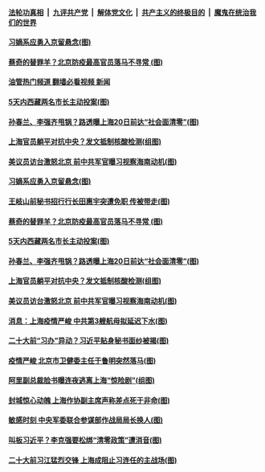 ####  [法轮功真相](../../../../basic/blob/master/README.md?t=04191231) &nbsp;|&nbsp; [九评共产党](../../../../9ping.md/blob/master/README.md?t=04191231) &nbsp;|&nbsp; [解体党文化](../../../../jtdwh.md/blob/master/README.md?t=04191231)  &nbsp;|&nbsp; [共产主义的终极目的](../../../../gczydzjmd.md/blob/master/README.md?t=04191231) &nbsp;|&nbsp; [魔鬼在统治我们的世界](../../../../mgztzwmdsj.md/blob/master/README.md?t=04191231) 

#### [习嫡系应勇入京留悬念(图)](../pages/p2/1003869.md?t=04191231) 

#### [蔡奇的替罪羊？北京防疫最高官员落马不寻常 (图)](../pages/p2/1003830.md?t=04191231) 

#### [油管热门频道 翻墙必看视频 新闻](http://78.141.244.201:81/youtube.html?04191231)

#### [5天内西藏两名市长主动投案(图)](../pages/p2/1003825.md?t=04191231) 

#### [孙春兰、李强齐甩锅？路透曝上海20日前达“社会面清零”(图)](../pages/p2/1003782.md?t=04191231) 

#### [上海官员躺平对抗中央？发文抵制核酸检测(组图)](../pages/p2/1003767.md?t=04191231) 

#### [美议员访台激怒北京 前中共军官曝习视察海南动机(图)](../pages/p2/1003762.md?t=04191231) 

#### [习嫡系应勇入京留悬念(图)](../pages/p2/1003869.md?t=04191231) 

#### [王岐山前秘书招行行长田惠宇突遭免职 传被带走(图)](../pages/p2/1003877.md?t=04191231) 

#### [蔡奇的替罪羊？北京防疫最高官员落马不寻常 (图)](../pages/p2/1003830.md?t=04191231) 


#### [5天内西藏两名市长主动投案(图)](../pages/p2/1003825.md?t=04191231) 

#### [孙春兰、李强齐甩锅？路透曝上海20日前达“社会面清零”(图)](../pages/p2/1003782.md?t=04191231) 

#### [上海官员躺平对抗中央？发文抵制核酸检测(组图)](../pages/p2/1003767.md?t=04191231) 

#### [美议员访台激怒北京 前中共军官曝习视察海南动机(图)](../pages/p2/1003762.md?t=04191231) 

#### [消息：上海疫情严峻 中共第3艘航母拟延迟下水(图)](../pages/p2/1003778.md?t=04191231) 

#### [二十大前“习办”异动？习近平贴身秘书面纱被揭(图)](../pages/p2/1003677.md?t=04191231) 

#### [疫情严峻 北京市卫健委主任于鲁明突然落马(图)](../pages/p2/1003691.md?t=04191231) 



#### [阿里副总裁脸书曝连夜逃离上海“惊险剧”(组图)](../pages/p2/1003695.md?t=04191231) 

#### [封城惊心动魄 上海作协副主席声称差点死于非命(图)](../pages/p2/1003671.md?t=04191231) 

#### [敏感时刻 中央军委联合参谋部作战局局长换人(图)](../pages/p2/1003669.md?t=04191231) 

#### [叫板习近平？李克强要松绑“清零政策”遭消音(图)](../pages/p2/1003615.md?t=04191231) 

#### [二十大前习江猛烈交锋 上海成阻止习连任的主战场(图)](../pages/p2/1003581.md?t=04191231) 



<img src='http://gfw-breaker.win/goodnews/indexes/p2.md' width='0px' height='0px'/>
